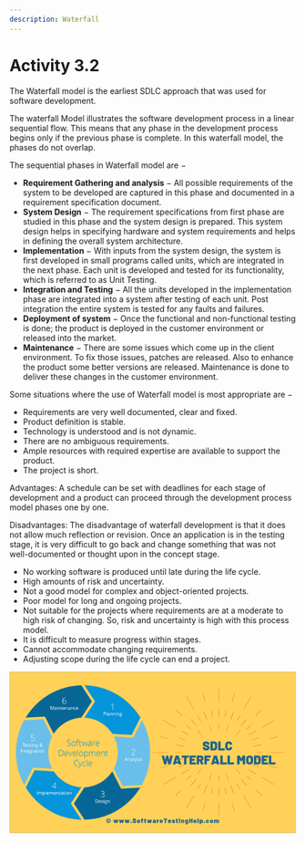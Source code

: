 ```yaml
---
description: Waterfall
---
```


# Activity 3.2

The Waterfall model is the earliest SDLC approach that was used for software development.

The waterfall Model illustrates the software development process in a linear sequential flow. This means that any phase in the development process begins only if the previous phase is complete. In this waterfall model, the phases do not overlap.

The sequential phases in Waterfall model are −

* **Requirement Gathering and analysis** − All possible requirements of the system to be developed are captured in this phase and documented in a requirement specification document.
* **System Design** − The requirement specifications from first phase are studied in this phase and the system design is prepared. This system design helps in specifying hardware and system requirements and helps in defining the overall system architecture.
* **Implementation** − With inputs from the system design, the system is first developed in small programs called units, which are integrated in the next phase. Each unit is developed and tested for its functionality, which is referred to as Unit Testing.
* **Integration and Testing** − All the units developed in the implementation phase are integrated into a system after testing of each unit. Post integration the entire system is tested for any faults and failures.
* **Deployment of system** − Once the functional and non-functional testing is done; the product is deployed in the customer environment or released into the market.
* **Maintenance** − There are some issues which come up in the client environment. To fix those issues, patches are released. Also to enhance the product some better versions are released. Maintenance is done to deliver these changes in the customer environment.

Some situations where the use of Waterfall model is most appropriate are −

* Requirements are very well documented, clear and fixed.
* Product definition is stable.
* Technology is understood and is not dynamic.
* There are no ambiguous requirements.
* Ample resources with required expertise are available to support the product.
* The project is short.

Advantages: A schedule can be set with deadlines for each stage of development and a product can proceed through the development process model phases one by one.

Disadvantages: The disadvantage of waterfall development is that it does not allow much reflection or revision. Once an application is in the testing stage, it is very difficult to go back and change something that was not well-documented or thought upon in the concept stage.

* No working software is produced until late during the life cycle.
* High amounts of risk and uncertainty.
* Not a good model for complex and object-oriented projects.
* Poor model for long and ongoing projects.
* Not suitable for the projects where requirements are at a moderate to high risk of changing. So, risk and uncertainty is high with this process model.
* It is difficult to measure progress within stages.
* Cannot accommodate changing requirements.
* Adjusting scope during the life cycle can end a project.

![](.gitbook/assets/waterfall.png)

